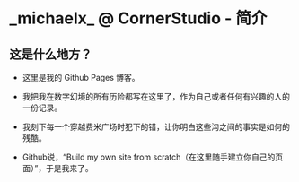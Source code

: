 <script language="javascript" type="text/javascript" src="/LanguageBar.js"></script>
<!-- # michaelx-corner -->
# \_michaelx\_ @ CornerStudio - 简介

## 这是什么地方？
- 这里是我的 Github Pages 博客。

- 我把我在数字幻境的所有历险都写在这里了，作为自己或者任何有兴趣的人的一份记录。
- 我刻下每一个穿越费米广场时犯下的错，让你明白这些沟之间的事实是如何的残酷。

- Github说，“Build my own site from scratch（在这里随手建立你自己的页面）”，于是我来了。
